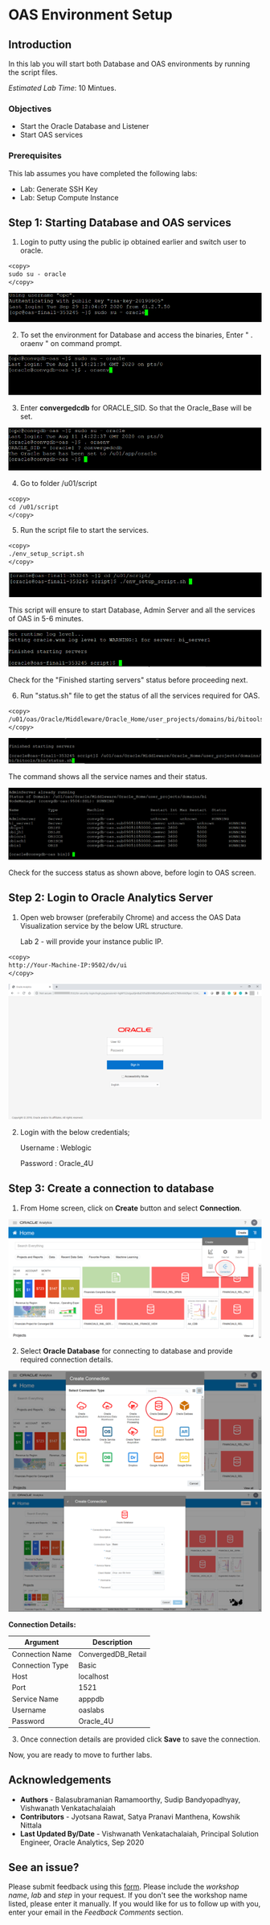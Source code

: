 # OAS Environment Setup #

## Introduction ##
In this lab you will start both Database and OAS environments by running the script files. 

_Estimated Lab Time_: 10 Mintues.

### Objectives ###

- Start the Oracle Database and Listener
- Start OAS services
  
### Prerequisites ###

This lab assumes you have completed the following labs:  
- Lab: Generate SSH Key 
- Lab: Setup Compute Instance  

## Step 1: Starting Database and OAS services

1. Login to putty using the public ip obtained earlier and switch user to oracle.
`````
<copy>
sudo su - oracle
</copy>
````` 
![](./images/oas-environment1.png " ")

2. To set the environment for Database and access the binaries, Enter " . oraenv " on command prompt.
   
![](./images/oas-environment2.png " ")

3. Enter **convergedcdb** for ORACLE\_SID. So that the Oracle_Base will be set.

![](./images/oas-environment3.png " ")

4. Go to folder /u01/script

````
<copy>
cd /u01/script
</copy>
````
5. Run the script file to start the services.
   
````
<copy>
./env_setup_script.sh
</copy>
````
![](./images/oas-environment4.png " ")

This script will ensure to start Database, Admin Server and all the services of OAS in 5-6 minutes. 

![](./images/oas-environment5.png " ")

Check for the "Finished starting servers" status before proceeding next.

6. Run "status.sh" file to get the status of all the services required for OAS. 

````
<copy>
/u01/oas/Oracle/Middleware/Oracle_Home/user_projects/domains/bi/bitools/bin/status.sh
</copy>
````
![](./images/oas-environment6.png " ")

The command shows all the service names and their status.

![](./images/oas-environment7.png " ")

Check for the success status as shown above, before login to OAS screen.

## Step 2: Login to Oracle Analytics Server

1. Open web browser (preferabily Chrome) and access the OAS Data Visualization service by the below URL structure.  

      Lab 2 - will provide your instance public IP. 
````
<copy>
http://Your-Machine-IP:9502/dv/ui
</copy>
````
![](./images/oas-environment8.png " ")

2. Login with the below credentials;

      Username	: Weblogic

      Password 	: Oracle_4U

## Step 3: Create a connection to database

1. From Home screen, click on **Create** button and select **Connection**.

![](./images/oas-environment9.png " ")

2. Select **Oracle Database** for connecting to database and provide required connection details.  

![](./images/oas-environment10.png " ")
![](./images/oas-environment11.png " ")

**Connection Details:**	

| Argument  | Description   |
| ------------- | ------------- |
| Connection Name | ConvergedDB_Retail |
| Connection Type | Basic  |
| Host | localhost  |
| Port | 1521  |
| Service Name | apppdb  |
| Username | oaslabs  |
| Password | Oracle_4U  |

3. Once connection details are provided click **Save** to save the connection.

Now, you are ready to move to further labs.

## Acknowledgements

- **Authors** - Balasubramanian Ramamoorthy, Sudip Bandyopadhyay, Vishwanath Venkatachalaiah
- **Contributors** - Jyotsana Rawat, Satya Pranavi Manthena, Kowshik Nittala
- **Last Updated By/Date** - Vishwanath Venkatachalaiah, Principal Solution Engineer, Oracle Analytics, Sep 2020

## See an issue?
Please submit feedback using this [form](https://apexapps.oracle.com/pls/apex/f?p=133:1:::::P1_FEEDBACK:1). Please include the *workshop name*, *lab* and *step* in your request.  If you don't see the workshop name listed, please enter it manually. If you would like for us to follow up with you, enter your email in the *Feedback Comments* section.